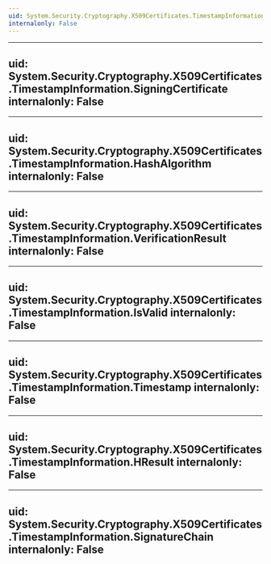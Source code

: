 ```yaml
---
uid: System.Security.Cryptography.X509Certificates.TimestampInformation
internalonly: False
---
```


---
uid: System.Security.Cryptography.X509Certificates.TimestampInformation.SigningCertificate
internalonly: False
---

---
uid: System.Security.Cryptography.X509Certificates.TimestampInformation.HashAlgorithm
internalonly: False
---

---
uid: System.Security.Cryptography.X509Certificates.TimestampInformation.VerificationResult
internalonly: False
---

---
uid: System.Security.Cryptography.X509Certificates.TimestampInformation.IsValid
internalonly: False
---

---
uid: System.Security.Cryptography.X509Certificates.TimestampInformation.Timestamp
internalonly: False
---

---
uid: System.Security.Cryptography.X509Certificates.TimestampInformation.HResult
internalonly: False
---

---
uid: System.Security.Cryptography.X509Certificates.TimestampInformation.SignatureChain
internalonly: False
---
